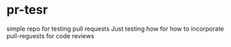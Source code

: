# pr-tesr
simple repo for testing pull requests
Just testing how for how to incorporate pull-reguests for code reviews

